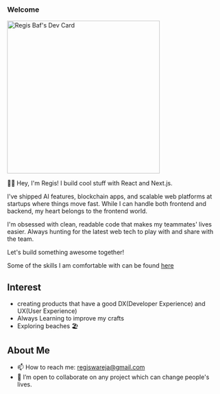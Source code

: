 ### Welcome

<a href="https://app.daily.dev/wareja"><img src="https://api.daily.dev/devcards/v2/VWNsHcXLdsOlRn6i8EwYO.png?type=default&r=o1g" width="356" alt="Regis Baf's Dev Card"/></a>


👋🏾 Hey, I'm Regis! I build cool stuff with React and Next.js.

I've shipped AI features, blockchain apps, and scalable web platforms at startups where things move fast. While I can handle both frontend and backend, my heart belongs to the frontend world.

I'm obsessed with clean, readable code that makes my teammates' lives easier. Always hunting for the latest web tech to play with and share with the team.

Let's build something awesome together!

Some of the skills I am comfortable with can be found <a href="https://regisbaf.com" target="_blank" rel="noopener noreferrer">here</a>

## Interest
- creating products that have a good DX(Developer Experience) and UX(User Experience)
- Always Learning to improve my crafts
- Exploring beaches 🏖

## About Me

- 📫 How to reach me: regiswareja@gmail.com
- 👯 I’m open to collaborate on any project which can change people's lives.

<!--
**regisBafutwabo/regisbafutwabo** is a ✨ _special_ ✨ repository because its `README.md` (this file) appears on your GitHub profile.

Here are some ideas to get you started:

- 🔭 I’m currently working on ...
- 🌱 I’m currently learning ...
- 👯 I’m looking to collaborate on ...
- 🤔 I’m looking for help with ...
- 💬 Ask me about ...
- 📫 How to reach me: ...
- 😄 Pronouns: ...
- ⚡ Fun fact: ...
-->

